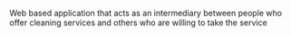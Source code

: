 Web based application that acts as an intermediary between people who offer cleaning services and others who are willing to take the service
